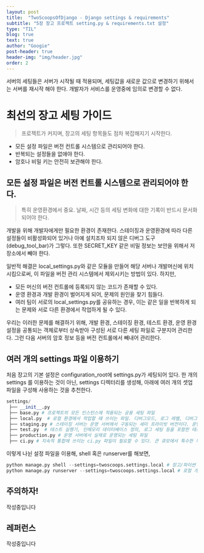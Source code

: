 ```yaml
---
layout: post
title:  "TwoScoopsOfDjango - Django settings & requirements"
subtitle: "5장 장고 프로젝트 setting.py & requirements.txt 설정"
type: "TIL"
blog: true
text: true
author: "Googie"
post-header: true
header-img: "img/header.jpg"
order: 2
---
```


서버의 세팅들은 서버가 시작될 때 적용되며, 세팅값을 새로운 값으로 변경하기 위해서는 서버를 재시작 해야 한다. 개발자가 서비스를 운영중에 임의로 변경할 수 없다.

# 최선의 장고 세팅 가이드

> 프로젝트가 커지며, 장고의 세팅 항목들도 점차 복잡해지기 시작한다.

* 모든 설정 파일은 버전 컨트롤 시스템으로 관리되어야 한다.
* 반복되는 설정들을 없애야 한다.
* 암호나 비밀 키는 안전히 보관해야 한다.

## 모든 설정 파일은 버전 컨트롤 시스템으로 관리되어야 한다.

> 특히 운영환경에서 중요. 날짜, 시간 등의 세팅 변화에 대한 기록이 반드시 문서화 되어야 한다.

개발을 위해 개발자에게만 필요한 환경이 존재한다. 스테이징과 운영환경에 따라 다른 설정들이 비활성화되어 있거나 아예 설치조차 되지 않은 디버그 도구(debug_tool_bar)가 그렇다.
또한 SECRET_KEY 같은 비밀 정보는 보안을 위해서 저장소에서 빼야 한다.

일반적 해결은 local_settings.py와 같은 모듈을 만들어 해당 서버나 개발머신에 위치 시킴으로써, 이 파일을 버전 관리 시스템에서 제외시키는 방법이 있다.
하지만,
* 모든 머신의 버전 컨트롤에 등록되지 않는 코드가 존재할 수 있다.
* 운영 환경과 개발 환경이 벌어지게 되어, 문제의 원인을 찾기 힘들다.
* 여러 팀이 서로의 local_settings.py를 공유하는 경우, 이는 같은 일을 반복하게 되는 문제와 서로 다른 환경에서 작업하게 될 수 있다.

우리는 이러한 문제를 해결하기 위해, 개발 환경, 스테이징 환경, 테스트 환경, 운영 환경 설정을 공통되는 객체로부터 상속받아 구성된 서로 다른 세팅 파일로 구분지어 관리한다.
그런 다음 서버의 암호 정보 등을 버전 컨트롤에서 빼내어 관리한다.

## 여러 개의 settings 파일 이용하기

처음 장고의 기본 설정은 configuration_root에 settings.py가 세팅되어 있다.
한 개의 settings 를 이용하는 것이 아닌, settings 디렉터리를 생성해, 아래에 여러 개의 셋업 파일을 구성해 사용하는 것을 추천한다.

```python
settings/
 ├── __init__.py
 ├── base.py # 프로젝트의 모든 인스턴스에 적용되는 공용 세팅 파일
 ├── local.py  # 로컬 환경에서 작업할 때 쓰이는 파일. 디버그모드, 로그 레벨, 디버그 도구 활성화 등이 설정되어있다
 ├── staging.py # 스테이징 서버는 운영 서버에서 구동되는 세미 프라이빗 버전이다. 운영 환경으로 코드가 이동되기 전에 관리자 및 고객들의 확인을 위한 시스템이다
 ├── test.py  # 테스트 실행기, 인메모리 데이터베이스 정의, 로그 세팅 등을 포함한 테스트를 위한 세팅
 ├── production.py # 운영 서버에서 실제로 운영되는 세팅 파일
 ├── ci.py # 지속적 통합에 쓰이는 ci.py 파일이 필요할 수 있다. 큰 큐모에서 특수한 목적을 가진 서버가 있을 경우엔 각 목적에 맞는 커스텀 세팅 파일을 만들어쓰면 된다\
 ```

이렇게 나뉜 설정 파일을 이용해, shell 혹은 runserver를 해보면,
```python
python manage.py shell --settings=twoscoops.settings.local # 장고/파이썬 shell 실행
python manage.py runserver --settings=twoscoops.settings.local # 로컬 개발 서버 구동
```







## 주의하자!

작성중입니다

## 레퍼런스

작성중입니다
